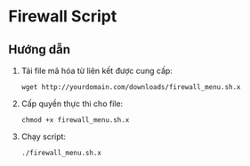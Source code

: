 # Firewall Script

## Hướng dẫn

1. Tải file mã hóa từ liên kết được cung cấp:
   ```
   wget http://yourdomain.com/downloads/firewall_menu.sh.x
   ```

2. Cấp quyền thực thi cho file:
   ```
   chmod +x firewall_menu.sh.x
   ```

3. Chạy script:
   ```
   ./firewall_menu.sh.x
   ```

